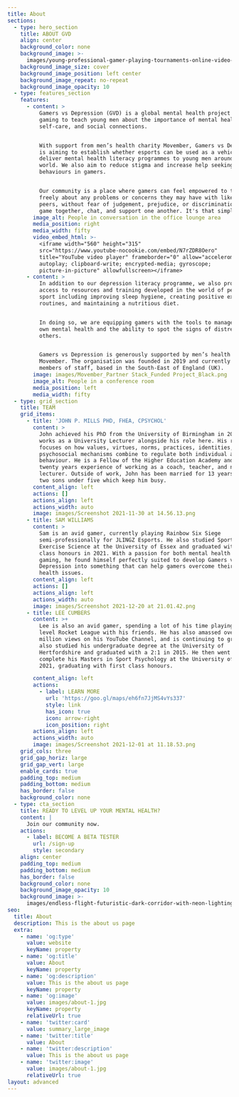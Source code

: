 ```yaml
---
title: About
sections:
  - type: hero_section
    title: ABOUT GVD
    align: center
    background_color: none
    background_image: >-
      images/young-professional-gamer-playing-tournaments-online-video-games-computer-with-headphones-his-room.jpg
    background_image_size: cover
    background_image_position: left center
    background_image_repeat: no-repeat
    background_image_opacity: 10
  - type: features_section
    features:
      - content: >
          Gamers vs Depression (GVD) is a global mental health project that uses
          gaming to teach young men about the importance of mental health,
          self-care, and social connections.


          With support from men’s health charity Movember, Gamers vs Depression
          is aiming to establish whether esports can be used as a vehicle to
          deliver mental health literacy programmes to young men around the
          world. We also aim to reduce stigma and increase help seeking
          behaviours in gamers.


          Our community is a place where gamers can feel empowered to talk
          freely about any problems or concerns they may have with likeminded
          peers, without fear of judgement, prejudice, or discrimination. We
          game together, chat, and support one another. It's that simple.
        image_alt: People in conversation in the office lounge area
        media_position: right
        media_width: fifty
        video_embed_html: >-
          <iframe width="560" height="315"
          src="https://www.youtube-nocookie.com/embed/N7rZDR8Oero"
          title="YouTube video player" frameborder="0" allow="accelerometer;
          autoplay; clipboard-write; encrypted-media; gyroscope;
          picture-in-picture" allowfullscreen></iframe>
      - content: >
          In addition to our depression literacy programme, we also provide
          access to resources and training developed in the world of performance
          sport including improving sleep hygiene, creating positive exercise
          routines, and maintaining a nutritious diet.


          In doing so, we are equipping gamers with the tools to manage their
          own mental health and the ability to spot the signs of distress in
          others.


          Gamers vs Depression is generously supported by men’s health charity
          Movember. The organisation was founded in 2019 and currently has three
          members of staff, based in the South-East of England (UK).
        image: images/Movember_Partner Stack_Funded Project_Black.png
        image_alt: People in a conference room
        media_position: left
        media_width: fifty
  - type: grid_section
    title: TEAM
    grid_items:
      - title: 'JOHN P. MILLS PHD, FHEA, CPSYCHOL'
        content: >
          John achieved his PhD from the University of Birmingham in 2015 and
          works as a University Lecturer alongside his role here. His research
          focuses on how values, virtues, norms, practices, identities, and
          psychosocial mechanisms combine to regulate both individual and group
          behaviour. He is a Fellow of the Higher Education Academy and has
          twenty years experience of working as a coach, teacher, and now
          lecturer. Outside of work, John has been married for 13 years and has
          two sons under five which keep him busy.
        content_align: left
        actions: []
        actions_align: left
        actions_width: auto
        image: images/Screenshot 2021-11-30 at 14.56.13.png
      - title: SAM WILLIAMS
        content: >
          Sam is an avid gamer, currently playing Rainbow Six Siege
          semi-professionally for JLINGZ Esports. He also studied Sport and
          Exercise Science at the University of Essex and graduated with first
          class honours in 2021. With a passion for both mental health and
          gaming, he found himself perfectly suited to develop Gamers vs
          Depression into something that can help gamers overcome their mental
          health issues.
        content_align: left
        actions: []
        actions_align: left
        actions_width: auto
        image: images/Screenshot 2021-12-20 at 21.01.42.png
      - title: LEE CUMBERS
        content: >+
          Lee is also an avid gamer, spending a lot of his time playing high
          level Rocket League with his friends. He has also amassed over 1.5
          million views on his YouTube Channel, and is continuing to grow. He
          also studied his undergraduate degree at the University of
          Hertfordshire and graduated with a 2:1 in 2015. He then went on to
          complete his Masters in Sport Psychology at the University of Essex in
          2021, graduating with first class honours.

        content_align: left
        actions:
          - label: LEARN MORE
            url: 'https://goo.gl/maps/eh6fn7JjMS4vYs337'
            style: link
            has_icon: true
            icon: arrow-right
            icon_position: right
        actions_align: left
        actions_width: auto
        image: images/Screenshot 2021-12-01 at 11.18.53.png
    grid_cols: three
    grid_gap_horiz: large
    grid_gap_vert: large
    enable_cards: true
    padding_top: medium
    padding_bottom: medium
    has_border: false
    background_color: none
  - type: cta_section
    title: READY TO LEVEL UP YOUR MENTAL HEALTH?
    content: |
      Join our community now.
    actions:
      - label: BECOME A BETA TESTER
        url: /sign-up
        style: secondary
    align: center
    padding_top: medium
    padding_bottom: medium
    has_border: false
    background_color: none
    background_image_opacity: 10
    background_image: >-
      images/endless-flight-futuristic-dark-corridor-with-neon-lighting-bright-neon-circle-front.jpg
seo:
  title: About
  description: This is the about us page
  extra:
    - name: 'og:type'
      value: website
      keyName: property
    - name: 'og:title'
      value: About
      keyName: property
    - name: 'og:description'
      value: This is the about us page
      keyName: property
    - name: 'og:image'
      value: images/about-1.jpg
      keyName: property
      relativeUrl: true
    - name: 'twitter:card'
      value: summary_large_image
    - name: 'twitter:title'
      value: About
    - name: 'twitter:description'
      value: This is the about us page
    - name: 'twitter:image'
      value: images/about-1.jpg
      relativeUrl: true
layout: advanced
---
```

